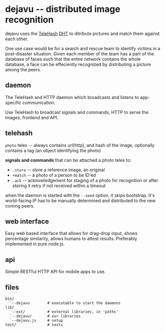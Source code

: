 dejavu -- distributed image recognition
=======================================

dejavu uses the [TeleHash][1] [DHT][2] to ditribute pictures and
match them against each other.

One use case would be for a search and rescue team to identify victims
in a post-disaster situation. Given each member of the team has a part
of the database of faces such that the entire network contains the whole
database, a face can be effeciently recognized by distributing a
picture among the peers.

daemon
------
The TeleHash and HTTP daemon which broadcasts and listens to
app-specific communication.

Use TeleHash to broadcast signals and commands, HTTP to serve
the images, frontend and API.

telehash
--------
`photo` telex -- always contains url(http), and hash of the image,
optionally contains a tag (an object identifying the photo)

**signals and commands** that can be attached a photo telex to:

 * `.store` -- store a reference image, an original
 * `+match` -- a photo of a person to be ID'ed
 * `.ack` -- acknowledgement for staging of a photo for recognition
   or after storing it retry if not received within a timeout

when the daemon is started with the `--seed` option, it skips bootstrap. It's
world-facing IP has to be manually determined and distributed to the new coming
peers.

web interface
-------------
Easy web based interface that allows for drag-drop input, shows percentage
similarity, allows humans to attest results. Preferably implemented in pure
node.js.

api
---
Simple RESTful HTTP API for mobile apps to use.

files
-----

    bin/
      `--dejavu        # executable to start the daemons
    lib/
      `--ext/          # external libraries, in 'paths'
      `--dejavu/       # our libraries
      `--dejavu.js     # setup
    test/              # tests

[1]: http://telehash.org/
[2]: http://en.wikipedia.org/wiki/Distributed_hash_table
